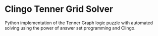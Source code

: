 # Clingo Tenner Grid Solver
Python implementation of the Tenner Graph logic puzzle with automated solving using the power of answer set programming and Clingo.
